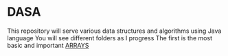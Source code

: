# DASA
This repository will serve various data structures and algorithms using Java language
You will see different folders as I progress
The first is the most basic and important [ARRAYS](https://github.com/vanshika1009/DASA/tree/main/ARRAYS)
